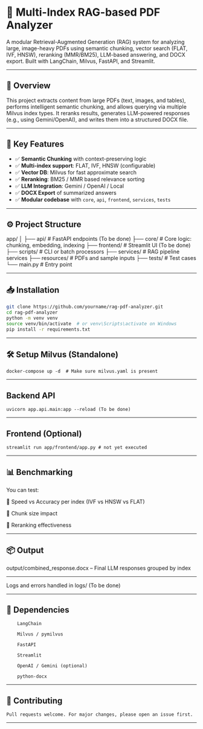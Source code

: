 # 📄 Multi-Index RAG-based PDF Analyzer

A modular Retrieval-Augmented Generation (RAG) system for analyzing large, image-heavy PDFs using semantic chunking, vector search (FLAT, IVF, HNSW), reranking (MMR/BM25), LLM-based answering, and DOCX export. Built with LangChain, Milvus, FastAPI, and Streamlit.

---

## 🚀 Overview

This project extracts content from large PDFs (text, images, and tables), performs intelligent semantic chunking, and allows querying via multiple Milvus index types. It reranks results, generates LLM-powered responses (e.g., using Gemini/OpenAI), and writes them into a structured DOCX file.

---

## 🧠 Key Features

- ✅ **Semantic Chunking** with context-preserving logic
- ✅ **Multi-index support**: FLAT, IVF, HNSW (configurable)
- ✅ **Vector DB**: Milvus for fast approximate search
- ✅ **Reranking**: BM25 / MMR based relevance sorting
- ✅ **LLM Integration**: Gemini / OpenAI / Local
- ✅ **DOCX Export** of summarized answers
- ✅ **Modular codebase** with `core`, `api`, `frontend`, `services`, `tests`

---

## ⚙️ Project Structure

app/
│
├── api/ # FastAPI endpoints (To be done)
├── core/ # Core logic: chunking, embedding, indexing
├── frontend/ # Streamlit UI (To be done)
├── scripts/ # CLI or batch processors
├── services/ # RAG pipeline services
├── resources/ # PDFs and sample inputs
├── tests/ # Test cases
└── main.py # Entry point


---

## 📥 Installation

```bash
git clone https://github.com/yourname/rag-pdf-analyzer.git
cd rag-pdf-analyzer
python -m venv venv
source venv/bin/activate  # or venv\Scripts\activate on Windows
pip install -r requirements.txt
```
---
## 🛠️ Setup Milvus (Standalone)
```
docker-compose up -d  # Make sure milvus.yaml is present
```


---
## Backend API
```
uvicorn app.api.main:app --reload (To be done)
```
---
## Frontend (Optional)
```
streamlit run app/frontend/app.py # not yet executed

```
---
## 📊 Benchmarking
You can test:

🔹 Speed vs Accuracy per index (IVF vs HNSW vs FLAT)

🔹 Chunk size impact

🔹 Reranking effectiveness

---
## 📦 Output
output/combined_response.docx – Final LLM responses grouped by index

---
Logs and errors handled in logs/ (To be done)

---

## 🧩 Dependencies
        LangChain

        Milvus / pymilvus

        FastAPI

        Streamlit

        OpenAI / Gemini (optional)

        python-docx
        
---
## 🙌 Contributing

    Pull requests welcome. For major changes, please open an issue first.

---